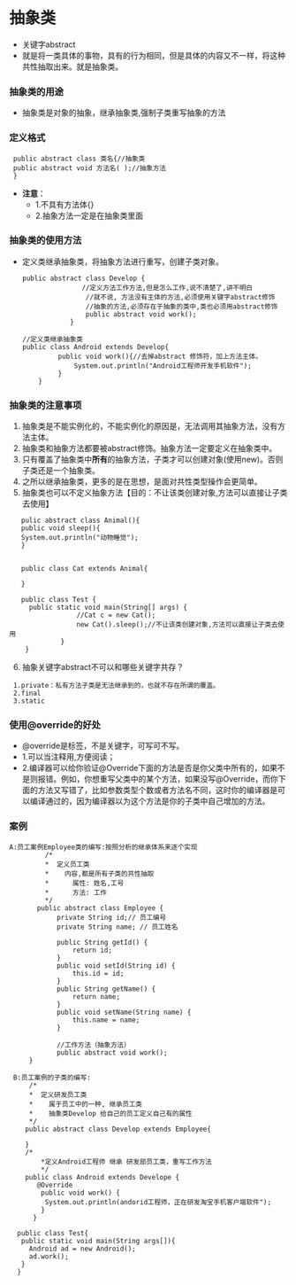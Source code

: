# 抽象类
* 关键字abstract
* 就是将一类具体的事物，具有的行为相同，但是具体的内容又不一样，将这种共性抽取出来。就是抽象类。
### 抽象类的用途
* 抽象类是对象的抽象，继承抽象类,强制子类重写抽象的方法
### 定义格式
```
 public abstract class 类名{//抽象类
 public abstract void 方法名( );//抽象方法
 }
```
* **注意**：
  * 1.不具有方法体{}
  * 2.抽象方法一定是在抽象类里面
### 抽象类的使用方法
* 定义类继承抽象类，将抽象方法进行重写，创建子类对象。
    ```
    public abstract class Develop {
    			   //定义方法工作方法,但是怎么工作,说不清楚了,讲不明白
    				//就不说, 方法没有主体的方法,必须使用关键字abstract修饰
    				//抽象的方法,必须存在于抽象的类中,类也必须用abstract修饰
    				public abstract void work();
    			}
    ```

    ```
    //定义类继承抽象类
    public class Android extends Develop{
    	     public void work(){//去掉abstract 修饰符，加上方法主体。
    	    	 System.out.println("Android工程师开发手机软件");
    	     }
    	}
    ```

### 抽象类的注意事项
   1. 抽象类是不能实例化的，不能实例化的原因是，无法调用其抽象方法，没有方法主体。
   2. 抽象类和抽象方法都要被abstract修饰。抽象方法一定要定义在抽象类中。
   3. 只有覆盖了抽象类中**所有**的抽象方法，子类才可以创建对象(使用new)。否则子类还是一个抽象类。
   4. 之所以继承抽象类，更多的是在思想，是面对共性类型操作会更简单。
   5. 抽象类也可以不定义抽象方法【目的：不让该类创建对象,方法可以直接让子类去使用】
   ```
      pulic abstract class Animal(){
      public void sleep(){
      System.out.println("动物睡觉");
      }


      public class Cat extends Animal{

      }

      public class Test {
      	public static void main(String[] args) {
      				//Cat c = new Cat();
      				new Cat().sleep();//不让该类创建对象,方法可以直接让子类去使用
      			}
       }
   ```
   6. 抽象关键字abstract不可以和哪些关键字共存？
   ```
    1.private：私有方法子类是无法继承到的，也就不存在所谓的覆盖。
    2.final
    3.static
   ```


### 使用@override的好处
* @override是标签，不是关键字，可写可不写。
* 1.可以当注释用,方便阅读；
* 2.编译器可以给你验证@Override下面的方法是否是你父类中所有的，如果不是则报错。例如，你想重写父类中的某个方法，如果没写@Override，而你下面的方法又写错了，比如参数类型个数或者方法名不同，这时你的编译器是可以编译通过的，因为编译器以为这个方法是你的子类中自己增加的方法。


### 案例
```
A:员工案例Employee类的编写:按照分析的继承体系来逐个实现
		 /*
		 *  定义员工类
		 *    内容,都是所有子类的共性抽取
		 *      属性: 姓名,工号
		 *      方法: 工作
		 */
	   public abstract class Employee {
			private String id;// 员工编号
			private String name; // 员工姓名

			public String getId() {
				return id;
			}
			public void setId(String id) {
				this.id = id;
			}
			public String getName() {
				return name;
			}
			public void setName(String name) {
				this.name = name;
			}

			//工作方法（抽象方法）
			public abstract void work();
	 }
```
```
 B:员工案例的子类的编写:
     /*
	 *  定义研发员工类
	 *    属于员工中的一种, 继承员工类
	 *    抽象类Develop 给自己的员工定义自己有的属性
	 */
	public abstract class Develop extends Employee{

	}
	/*
    	*定义Android工程师 继承 研发部员工类，重写工作方法
    	*/
    public class Android extends Develope {
       @Override
        public void work() {
     	 System.out.println(andorid工程师，正在研发淘宝手机客户端软件");
        }
      }

```
```
  public class Test{
   public static void main(String args[]){
     Android ad = new Android();
     ad.work();
   }
  }
```
